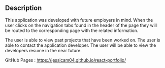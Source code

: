 ## Description ##

This application was developed with future employers in mind. When the user clicks on the navigation tabs found in the header of the page they will be routed to the corresponding page with the related information.

The user is able to view past projects that have been worked on.  The user is able to contact the application developer.  The user will be able to view the developers resume in the near future.

GitHub Pages : https://jessicam04.github.io/react-portfolio/

